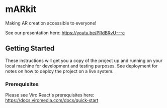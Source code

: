 # mARkit
Making AR creation accessible to everyone!

See our presentation here: https://youtu.be/PRdBRvU---c

## Getting Started
These instructions will get you a copy of the project up and running on your local machine for development and testing purposes. See deployment for notes on how to deploy the project on a live system.

### Prerequisites

Please see Viro React's prerequisites here: https://docs.viromedia.com/docs/quick-start


